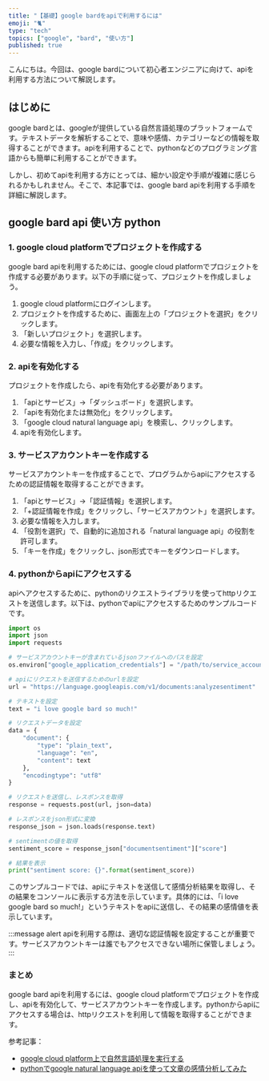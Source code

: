 ```yaml
---
title: "【基礎】google bardをapiで利用するには"
emoji: "🐈"
type: "tech"
topics: ["google", "bard", "使い方"]
published: true
---
```


こんにちは。今回は、google bardについて初心者エンジニアに向けて、apiを利用する方法について解説します。

## はじめに

google bardとは、googleが提供している自然言語処理のプラットフォームです。テキストデータを解析することで、意味や感情、カテゴリーなどの情報を取得することができます。apiを利用することで、pythonなどのプログラミング言語からも簡単に利用することができます。

しかし、初めてapiを利用する方にとっては、細かい設定や手順が複雑に感じられるかもしれません。そこで、本記事では、google bard apiを利用する手順を詳細に解説します。

## google bard api 使い方 python

### 1. google cloud platformでプロジェクトを作成する

google bard apiを利用するためには、google cloud platformでプロジェクトを作成する必要があります。以下の手順に従って、プロジェクトを作成しましょう。

1. google cloud platformにログインします。
2. プロジェクトを作成するために、画面左上の「プロジェクトを選択」をクリックします。
3. 「新しいプロジェクト」を選択します。
4. 必要な情報を入力し、「作成」をクリックします。

### 2. apiを有効化する

プロジェクトを作成したら、apiを有効化する必要があります。

1. 「apiとサービス」→「ダッシュボード」を選択します。
2. 「apiを有効化または無効化」をクリックします。
3. 「google cloud natural language api」を検索し、クリックします。
4. apiを有効化します。

### 3. サービスアカウントキーを作成する

サービスアカウントキーを作成することで、プログラムからapiにアクセスするための認証情報を取得することができます。

1. 「apiとサービス」→「認証情報」を選択します。
2. 「+認証情報を作成」をクリックし、「サービスアカウント」を選択します。
3. 必要な情報を入力します。
4. 「役割を選択」で、自動的に追加される「natural language api」の役割を許可します。
5. 「キーを作成」をクリックし、json形式でキーをダウンロードします。

### 4. pythonからapiにアクセスする

apiへアクセスするために、pythonのリクエストライブラリを使ってhttpリクエストを送信します。以下は、pythonでapiにアクセスするためのサンプルコードです。

```python
import os
import json
import requests

# サービスアカウントキーが含まれているjsonファイルへのパスを設定
os.environ["google_application_credentials"] = "/path/to/service_account.json"

# apiにリクエストを送信するためのurlを設定
url = "https://language.googleapis.com/v1/documents:analyzesentiment"

# テキストを設定
text = "i love google bard so much!"

# リクエストデータを設定
data = {
    "document": {
        "type": "plain_text",
        "language": "en",
        "content": text
    },
    "encodingtype": "utf8"
}

# リクエストを送信し、レスポンスを取得
response = requests.post(url, json=data)

# レスポンスをjson形式に変換
response_json = json.loads(response.text)

# sentimentの値を取得
sentiment_score = response_json["documentsentiment"]["score"]

# 結果を表示
print("sentiment score: {}".format(sentiment_score))
```

このサンプルコードでは、apiにテキストを送信して感情分析結果を取得し、その結果をコンソールに表示する方法を示しています。具体的には、「i love google bard so much!」というテキストをapiに送信し、その結果の感情値を表示しています。

:::message alert
apiを利用する際は、適切な認証情報を設定することが重要です。サービスアカウントキーは誰でもアクセスできない場所に保管しましょう。
:::

### まとめ

google bard apiを利用するには、google cloud platformでプロジェクトを作成し、apiを有効化して、サービスアカウントキーを作成します。pythonからapiにアクセスする場合は、httpリクエストを利用して情報を取得することができます。

参考記事：
- [google cloud platform上で自然言語処理を実行する](https://cloud.google.com/natural-language/docs/quickstart-client-libraries?hl=ja)
- [pythonでgoogle natural language apiを使って文章の感情分析してみた](https://qiita.com/xkumiyu/items/c9c3f5387ba716b59077)
